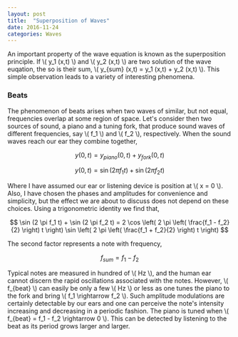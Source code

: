 ```yaml
---
layout: post
title:  "Superposition of Waves"
date: 2016-11-24
categories: Waves
---
```


An important property of the wave equation is known as the superposition principle. If \\( y_1 (x,t) \\) and \\( y_2 (x,t) \\) are two solution of the wave euqation, the so is their sum, \\( y_{sum} (x,t) = y_1 (x,t) + y_2 (x,t) \\). This simple observation leads to a variety of interesting phenomena.

### Beats

The phenomenon of beats arises when two waves of similar, but not equal, frequencies overlap at some region of space. Let's consider then two sources of sound, a piano and a tuning fork, that produce sound waves of different frequencies, say \\( f_1 \\) and \\( f_2 \\), respectively. When the sound waves reach our ear they combine together,

$$
  y (0,t) = y_{piano} (0,t) + y_{fork} (0,t)
$$

$$
  y (0,t) = \sin (2 \pi f_1 t) + \sin (2 \pi f_2 t)
$$

Where I have assumed our ear or listening device is position at \\( x = 0 \\). Also, I have chosen the phases and amplitudes for convenience and simplicity, but the effect we are about to discuss does not depend on these choices. Using a trigonometric identity we find that,

$$
  \sin (2 \pi f_1 t) + \sin (2 \pi f_2 t) = 2 \cos \left( 2 \pi \left( \frac{f_1 - f_2}{2} \right) t \right) \sin \left( 2 \pi \left( \frac{f_1 + f_2}{2} \right) t \right)
$$

The second factor represents a note with frequency,

$$
  f_{sum} = f_1 - f_2
$$

Typical notes are measured in hundred of \\( Hz \\), and the human ear cannot discern the rapid oscillations associated with the notes. However, \\( f_{beat} \\) can easily be only a few \\( Hz \\) or less as one tunes the piano to the fork and bring \\( f_1 \rightarrow f_2 \\). Such amplitude modulations are certainly detectable by our ears and one can perceive the note's intensity increasing and decreasing in a periodic fashion. The piano is tuned when \\( f_{beat} = f_1 - f_2 \rightarrow 0 \\). This can be detected by listening to the beat as its period grows larger and larger.
